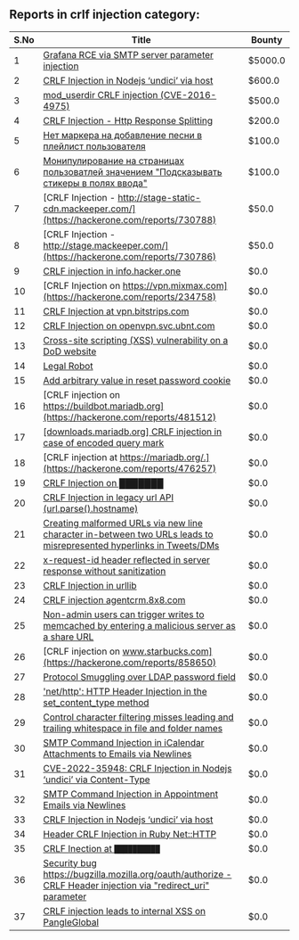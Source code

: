 ## Reports in crlf injection category:
| S.No | Title | Bounty |
| ---- | ----- | ------ |
| 1 | [Grafana RCE via SMTP server parameter injection](https://hackerone.com/reports/1200647) | $5000.0 |
| 2 | [CRLF Injection in Nodejs ‘undici’ via host](https://hackerone.com/reports/1878489) | $600.0 |
| 3 | [mod_userdir CRLF injection (CVE-2016-4975)](https://hackerone.com/reports/409512) | $500.0 |
| 4 | [CRLF Injection - Http Response Splitting ](https://hackerone.com/reports/1514359) | $200.0 |
| 5 | [Нет маркера на добавление песни в плейлист пользователя](https://hackerone.com/reports/242408) | $100.0 |
| 6 | [Монипулирование на страницах пользоватлей значением "Подсказывать стикеры в полях ввода"](https://hackerone.com/reports/300622) | $100.0 |
| 7 | [CRLF Injection - http://stage-static-cdn.mackeeper.com/](https://hackerone.com/reports/730788) | $50.0 |
| 8 | [CRLF Injection - http://stage.mackeeper.com/](https://hackerone.com/reports/730786) | $50.0 |
| 9 | [CRLF injection in info.hacker.one](https://hackerone.com/reports/217058) | $0.0 |
| 10 | [CRLF Injection on https://vpn.mixmax.com](https://hackerone.com/reports/234758) | $0.0 |
| 11 | [CRLF Injection at vpn.bitstrips.com](https://hackerone.com/reports/237357) | $0.0 |
| 12 | [CRLF Injection on openvpn.svc.ubnt.com](https://hackerone.com/reports/232327) | $0.0 |
| 13 | [Cross-site scripting (XSS) vulnerability on a DoD website](https://hackerone.com/reports/225936) | $0.0 |
| 14 | [Legal Robot](https://hackerone.com/reports/276427) | $0.0 |
| 15 | [Add arbitrary value in reset password cookie](https://hackerone.com/reports/266030) | $0.0 |
| 16 | [CRLF injection on https://buildbot.mariadb.org](https://hackerone.com/reports/481512) | $0.0 |
| 17 | [[downloads.mariadb.org] CRLF injection in case of encoded query mark](https://hackerone.com/reports/490997) | $0.0 |
| 18 | [CRLF injection at https://mariadb.org/.](https://hackerone.com/reports/476257) | $0.0 |
| 19 | [CRLF Injection on ███████](https://hackerone.com/reports/245485) | $0.0 |
| 20 | [CRLF Injection in legacy url API (url.parse().hostname)](https://hackerone.com/reports/771596) | $0.0 |
| 21 | [Creating malformed URLs via new line character in-between two URLs leads to misrepresented hyperlinks in Tweets/DMs](https://hackerone.com/reports/712979) | $0.0 |
| 22 | [x-request-id header reflected in server response without sanitization](https://hackerone.com/reports/798686) | $0.0 |
| 23 | [CRLF Injection in urllib](https://hackerone.com/reports/590020) | $0.0 |
| 24 | [CRLF injection agentcrm.8x8.com](https://hackerone.com/reports/413115) | $0.0 |
| 25 | [Non-admin users can trigger writes to memcached by entering a malicious server as a share URL](https://hackerone.com/reports/592864) | $0.0 |
| 26 | [CRLF injection on www.starbucks.com](https://hackerone.com/reports/858650) | $0.0 |
| 27 | [Protocol Smuggling over LDAP password field](https://hackerone.com/reports/1054282) | $0.0 |
| 28 | ['net/http': HTTP Header Injection in the set_content_type method](https://hackerone.com/reports/1168205) | $0.0 |
| 29 | [Control character filtering misses leading and trailing whitespace in file and folder names](https://hackerone.com/reports/1402249) | $0.0 |
| 30 | [SMTP Command Injection in iCalendar Attachments to Emails via Newlines](https://hackerone.com/reports/1516377) | $0.0 |
| 31 | [CVE-2022-35948: CRLF Injection in Nodejs ‘undici’ via Content-Type](https://hackerone.com/reports/1664019) | $0.0 |
| 32 | [SMTP Command Injection in Appointment Emails via Newlines](https://hackerone.com/reports/1509216) | $0.0 |
| 33 | [CRLF Injection in Nodejs ‘undici’ via host](https://hackerone.com/reports/1820955) | $0.0 |
| 34 | [Header CRLF Injection in Ruby Net::HTTP](https://hackerone.com/reports/1718757) | $0.0 |
| 35 | [CRLF Inection at `██████████`](https://hackerone.com/reports/1943013) | $0.0 |
| 36 | [Security bug https://bugzilla.mozilla.org/oauth/authorize - CRLF Header injection via "redirect_uri" parameter](https://hackerone.com/reports/2147132) | $0.0 |
| 37 | [CRLF injection leads to internal XSS on PangleGlobal](https://hackerone.com/reports/2189960) | $0.0 |